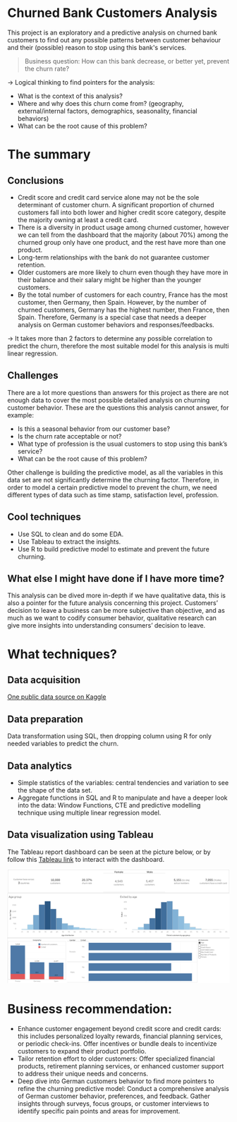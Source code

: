 # Churned Bank Customers Analysis
This project is an exploratory and a predictive analysis on churned bank customers to find out any possible patterns between customer behaviour and their (possible) reason to stop using this bank's services.

> Business question: How can this bank decrease, or better yet, prevent the churn rate?

→ Logical thinking to find pointers for the analysis: 

- What is the context of this analysis?
- Where and why does this churn come from? (geography, external/internal factors, demographics, seasonality, financial behaviors)
- What can be the root cause of this problem?

# The summary

## Conclusions

- Credit score and credit card service alone may not be the sole determinant of customer churn. A significant proportion of churned customers fall into both lower and higher credit score category, despite the majority owning at least a credit card.
- There is a diversity in product usage among churned customer, however we can tell from the dashboard that the majority (about 70%) among the churned group only have one product, and the rest have more than one product.
- Long-term relationships with the bank do not guarantee customer retention.
- Older customers are more likely to churn even though they have more in their balance and their salary might be higher than the younger customers.
- By the total number of customers for each country, France has the most customer, then Germany, then Spain. However, by the number of churned customers, Germany has the highest number, then France, then Spain. Therefore, Germany is a special case that needs a deeper analysis on German customer behaviors and responses/feedbacks.

→ It takes more than 2 factors to determine any possible correlation to predict the churn, therefore the most suitable model for this analysis is multi linear regression.

## Challenges

There are a lot more questions than answers for this project as there are not enough data to cover the most possible detailed analysis on churning customer behavior. These are the questions this analysis cannot answer, for example:

- Is this a seasonal behavior from our customer base?
- Is the churn rate acceptable or not?
- What type of profession is the usual customers to stop using this bank’s service?
- What can be the root cause of this problem?

Other challenge is building the predictive model, as all the variables in this data set are not significantly determine the churning factor. Therefore, in order to model a certain predictive model to prevent the churn, we need different types of data such as time stamp, satisfaction level, profession. 

## Cool techniques

- Use SQL to clean and do some EDA.
- Use Tableau to extract the insights.
- Use R to build predictive model to estimate and prevent the future churning.

## What else I might have done if I have more time?

This analysis can be dived more in-depth if we have qualitative data, this is also a pointer for the future analysis concerning this project. Customers’ decision to leave a business can be more subjective than objective, and as much as we want to codify consumer behavior, qualitative research can give more insights into understanding consumers’ decision to leave.

# What techniques?

## Data acquisition
[One public data source on Kaggle](https://www.kaggle.com/datasets/akelsayed/churn-bank-customers-ak)

## Data preparation
Data transformation using SQL, then dropping column using R for only needed variables to predict the churn.

## Data analytics
- Simple statistics of the variables: central tendencies and variation to see the shape of the data set.
- Aggregate functions in SQL and R to manipulate and have a deeper look into the data: Window Functions, CTE and predictive modelling technique using multiple linear regression model.

## Data visualization using Tableau
The Tableau report dashboard can be seen at the picture below, or by follow this [Tableau link](https://public.tableau.com/views/ChurnedBankCustomersAnalysis/Dashboard1?:language=en-US&:sid=&:display_count=n&:origin=viz_share_link) to interact with the dashboard.

![Screenshot of the dashboard](https://github.com/phuongdang69/churned-bank-customer-analysis/blob/main/churned-bank-customers-analysis.png)

# Business recommendation:
- Enhance customer engagement beyond credit score and credit cards: this includes personalized loyalty rewards, financial planning services, or periodic check-ins. Offer incentives or bundle deals to incentivize customers to expand their product portfolio.
- Tailor retention effort to older customers: Offer specialized financial products, retirement planning services, or enhanced customer support to address their unique needs and concerns.
- Deep dive into German customers behavior to find more pointers to refine the churning predictive model: Conduct a comprehensive analysis of German customer behavior, preferences, and feedback. Gather insights through surveys, focus groups, or customer interviews to identify specific pain points and areas for improvement.
